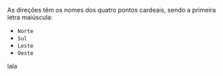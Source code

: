 As direções têm os nomes dos quatro pontos cardeais, sendo a primeira letra maiúscula:

* `Norte`
* `Sul`
* `Leste`
* `Oeste`

lala